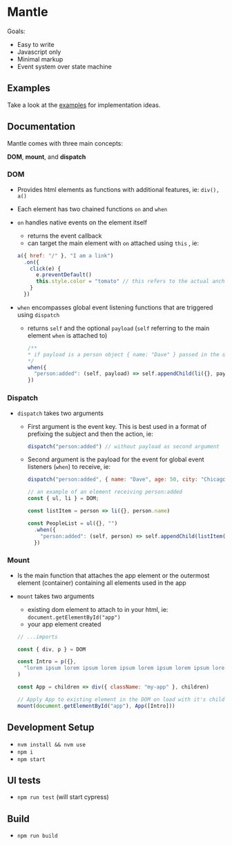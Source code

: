 # Mantle

Goals:

- Easy to write
- Javascript only
- Minimal markup
- Event system over state machine

## Examples

Take a look at the [examples](https://github.com/mdxprograms/mantle/tree/master/examples) for implementation ideas.

## Documentation

Mantle comes with three main concepts:

**DOM**, **mount**, and **dispatch**

### DOM

- Provides html elements as functions with additional features, ie: `div(), a()`
- Each element has two chained functions `on` and `when`
- `on` handles native events on the element itself
    - returns the event callback
    - can target the main element with `on` attached using `this` , ie:

    ```jsx
    a({ href: "/" }, "I am a link")
      .on({
        click(e) {
          e.preventDefault()
          this.style.color = "tomato" // this refers to the actual anchor element
        }
      })
    ```

- `when` encompasses global event listening functions that are triggered using `dispatch`
    - returns `self` and the optional `payload` (`self` referring to the main element `when` is attached to)

        ```jsx
        /**
        * if payload is a person object { name: "Dave" } passed in the dispatch payload
        */
        when({
          "person:added": (self, payload) => self.appendChild(li({}, payload.name))
        })
        ```

### Dispatch

- `dispatch` takes two arguments
    - First argument is the event key. This is best used in a format of prefixing the subject and then the action, ie:

        ```jsx
        dispatch("person:added") // without payload as second argument
        ```

    - Second argument is the payload for the event for global event listeners (`when`) to receive, ie:

        ```jsx
        dispatch("person:added", { name: "Dave", age: 50, city: "Chicago" })

        // an example of an element receiving person:added
        const { ul, li } = DOM;

        const listItem = person => li({}, person.name)

        const PeopleList = ul({}, "")
          .when({
            "person:added": (self, person) => self.appendChild(listItem(person))
          })
        ```

### Mount

- Is the main function that attaches the app element or the outermost element (container) containing all elements used in the app
- `mount` takes two arguments
    - existing dom element to attach to in your html, ie: `document.getElementById("app")`
    - your app element created

    ```jsx
    // ...imports

    const { div, p } = DOM

    const Intro = p({},
      "lorem ipsum lorem ipsum lorem ipsum lorem ipsum lorem ipsum lorem ipsum"
    )

    const App = children => div({ className: "my-app" }, children)

    // Apply App to existing element in the DOM on load with it's children
    mount(document.getElementById("app"), App([Intro]))
    ```

## Development Setup
- `nvm install && nvm use`
- `npm i`
- `npm start`

## UI tests
- `npm run test` (will start cypress)

## Build
- `npm run build`
